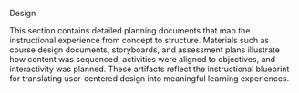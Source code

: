 Design

This section contains detailed planning documents that map the instructional experience from concept to structure. Materials such as course design documents, storyboards, and assessment plans illustrate how content was sequenced, activities were aligned to objectives, and interactivity was planned. These artifacts reflect the instructional blueprint for translating user-centered design into meaningful learning experiences.
